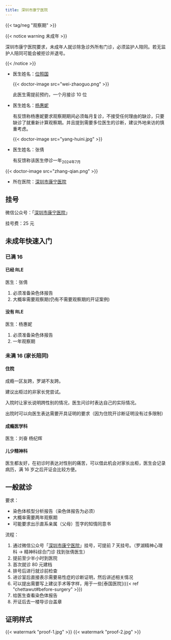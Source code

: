 ```yaml
---
title: 深圳市康宁医院
---
```


{{< tag/neg "观察期" >}}

<p />

{{< notice warning 未成年 >}}

深圳市康宁医院要求，未成年人就诊除急诊外所有门诊，必须监护人陪同。若无监护人陪同可能会被拒诊并退号。

{{< /notice >}}

</p>

- 医生姓名：[位照国](https://www.haodf.com/doctor/697566086.html)

    {{< doctor-image src="wei-zhaoguo.png" >}}

  此医生需提前预约，一个月接诊 10 位

- 医生姓名：[杨惠妮](https://www.haodf.com/doctor/6964354469.html)

  有反馈称杨惠妮要求观察期期间必须每月复诊，不接受任何理由的缺诊，只要缺诊了就重新计算观察期。并且提到需要多位医生的诊断，建议外地来访的慎重考虑。

    {{< doctor-image src="yang-huini.jpg" >}}

- 医生姓名：张倩

  有反馈称该医生停诊一年<sub>2024年7月</sub>

{{< doctor-image src="zhang-qian.png" >}}

</p>

- 所在医院：[深圳市康宁医院](https://amap.com/place/B02F37VEIG)

## 挂号

微信公众号：「[深圳市康宁医院](weixin://SZ-KNYY)」

挂号费：25 元

## 未成年快速入门

### 已满 16

#### 已经 RLE

医生：张倩

1. 必须准备染色体报告
1. 大概率需要观察期(仍有不需要观察期的开证案例)

#### 没有 RLE

医生：杨惠妮

1. 必须准备染色体报告
1. 一年观察期

### 未满 16 (家长陪同)

#### 住院

成瘾一区友跨，罗湖不友跨。

建议出柜过的非家长党尝试。

入院时让家长说明跨性别的情况，医生问诊时表达自己的实际情况。

出院时可以向医生表达需要开具证明的要求（因为住院开诊断证明没有过多限制）

#### 成瘾医学科

医生：刘奋 杨纪辉

#### 儿少精神科

医生都友好，在初诊时表达对性别的痛苦，可以借此机会对家长出柜，医生会记录病历，满 16 岁之后开证会比较方便。

## 一般就诊

要求：

- 染色体核型分析报告（染色体报告为必须）
- 大概率需要两年观察期
- 可能要求出示直系亲属（父母）签字的知情同意书

流程：

1. 通过微信公众号「[深圳市康宁医院](weixin://SZ-KNYY)」挂号，可提前 7 天挂号。（罗湖精神心理科 -> 精神科综合门诊 找到张倩医生）
1. 提前至少半小时到医院
1. 首次就诊 80 元建档
1. 排号后进行就诊前检查
1. 进诊室后直接表示需要易性症的诊断证明，然后讲述相关情况
1. 可以提出需要写上建议手术等字样，用于一些[泰国医院]({{< ref "chettawut#before-surgery" >}})
1. 给医生查看染色体报告
1. 开证后去一楼导诊台盖章

## 证明样式

{{< watermark "proof-1.jpg" >}}
{{< watermark "proof-2.jpg" >}}
